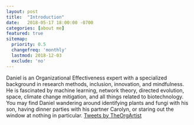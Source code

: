```yaml
---
layout: post
title:  "Introduction"
date:   2018-05-17 18:00:00 -0700
categories: [about me]
featured: true
sitemap:
  priority: 0.5
  changefreq: 'monthly'
  lastmod: 2018-12-03
  exclude: 'no'
---
```

Daniel is an Organizational Effectiveness expert with a specialized background in research methods, inclusion, innovation, and mindfulness. He is fascinated by machine learning, network theory, directed evolution, space, climate change mitigation, and all things related to biotechnology. You may find Daniel wandering around identifying plants and fungi with his son, having dinner parties with his partner Carolyn, or staring out the window at nothing in particular.
<a class="twitter-timeline" href="https://twitter.com/TheOrgArtist?ref_src=twsrc%5Etfw">Tweets by TheOrgArtist</a> <script async src="https://platform.twitter.com/widgets.js" charset="utf-8"></script>
